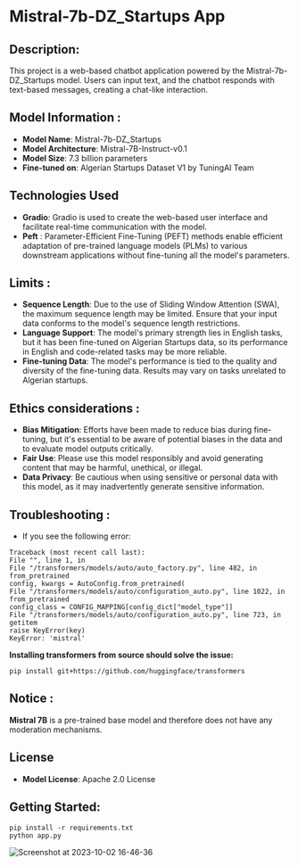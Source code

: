 # Mistral-7b-DZ_Startups App

## Description: 
This project is a web-based chatbot application powered by the Mistral-7b-DZ_Startups model. Users can input text, and the chatbot responds with text-based messages, creating a chat-like interaction.

## Model Information : 
+ **Model Name**: Mistral-7b-DZ_Startups
+ **Model Architecture**: Mistral-7B-Instruct-v0.1
+ **Model Size**: 7.3 billion parameters
+ **Fine-tuned on**: Algerian Startups Dataset V1  by TuningAI Team

## Technologies Used
+ **Gradio**: Gradio is used to create the web-based user interface and facilitate real-time communication with the model.
+ **Peft** : Parameter-Efficient Fine-Tuning (PEFT) methods enable efficient adaptation of pre-trained language models (PLMs) to various downstream applications without fine-tuning all the model's parameters.


## Limits : 
+ **Sequence Length**: Due to the use of Sliding Window Attention (SWA), the maximum sequence length may be limited. Ensure that your input data conforms to the model's sequence length restrictions.
+ **Language Support**: The model's primary strength lies in English tasks, but it has been fine-tuned on Algerian Startups data, so its performance in English and code-related tasks may be more reliable.
+ **Fine-tuning Data**: The model's performance is tied to the quality and diversity of the fine-tuning data. Results may vary on tasks unrelated to Algerian startups.


## Ethics considerations : 
+ **Bias Mitigation**: Efforts have been made to reduce bias during fine-tuning, but it's essential to be aware of potential biases in the data and to evaluate model outputs critically.
+ **Fair Use**: Please use this model responsibly and avoid generating content that may be harmful, unethical, or illegal.
+ **Data Privacy**: Be cautious when using sensitive or personal data with this model, as it may inadvertently generate sensitive information.

## Troubleshooting : 

+ If you see the following error:
```
Traceback (most recent call last):
File "", line 1, in
File "/transformers/models/auto/auto_factory.py", line 482, in from_pretrained
config, kwargs = AutoConfig.from_pretrained(
File "/transformers/models/auto/configuration_auto.py", line 1022, in from_pretrained
config_class = CONFIG_MAPPING[config_dict["model_type"]]
File "/transformers/models/auto/configuration_auto.py", line 723, in getitem
raise KeyError(key)
KeyError: 'mistral'
```

**Installing transformers from source should solve the issue:**

```
pip install git+https://github.com/huggingface/transformers
```


## Notice : 

**Mistral 7B** is a pre-trained base model and therefore does not have any moderation mechanisms.

## License
+ **Model License**: Apache 2.0 License

## Getting Started: 

```
pip install -r requirements.txt
python app.py
```
![Screenshot at 2023-10-02 16-46-36](https://github.com/Kirouane-Ayoub/Mistral-7b-DZ_Startups-App/assets/99510125/d6ee3ea2-e8a4-4dd2-8812-202ae2bed5fc)

